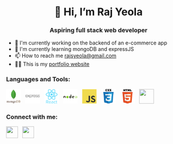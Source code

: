 <div align="center"><h1>👋 Hi, I’m Raj Yeola</h1></div>
<div align="center"><h3>Aspiring full stack web developer</h3></div>



- 🔭 I'm currently working on the backend of an e-commerce app
- 🌱 I'm currently learning mongoDB and expressJS  
- 📫 How to reach me [rajsyeola@gmail.com](mailto:rajsyeola@gmail.com)
- 👨‍💻 This is my [portfolio website](http://rajyeola.netlify.app)

### Languages and Tools:
[<img width="40px" height="40px" src="https://raw.githubusercontent.com/devicons/devicon/master/icons/mongodb/mongodb-original-wordmark.svg"></img>](https://www.mongodb.com/)
&nbsp;&nbsp;[<img width="40px" height="40px" src="https://raw.githubusercontent.com/devicons/devicon/master/icons/express/express-original-wordmark.svg"></img>](https://expressjs.com/)
&nbsp;&nbsp;[<img width="40px" height="40px" src="https://raw.githubusercontent.com/devicons/devicon/master/icons/react/react-original-wordmark.svg"></img>](https://reactjs.org/)
&nbsp;&nbsp;[<img width="40px" height="40px" src="https://raw.githubusercontent.com/devicons/devicon/master/icons/nodejs/nodejs-original-wordmark.svg"></img>](https://nodejs.org/)
&nbsp;&nbsp;[<img width="40px" height="40px" src="https://raw.githubusercontent.com/devicons/devicon/master/icons/javascript/javascript-original.svg"></img>](https://developer.mozilla.org/en-US/docs/Web/JavaScript)
&nbsp;&nbsp;[<img width="40px" height="40px" src="https://raw.githubusercontent.com/devicons/devicon/master/icons/css3/css3-original-wordmark.svg"></img>](https://www.w3schools.com/css/)
&nbsp;&nbsp;[<img width="40px" height="40px" src="https://raw.githubusercontent.com/devicons/devicon/master/icons/html5/html5-original-wordmark.svg"></img>](https://www.w3.org/html/)
&nbsp;&nbsp;[<img width="40px" height="40px" src="https://camo.githubusercontent.com/93b32389bf746009ca2370de7fe06c3b5146f4c99d99df65994f9ced0ba41685/68747470733a2f2f7777772e766563746f726c6f676f2e7a6f6e652f6c6f676f732f676574706f73746d616e2f676574706f73746d616e2d69636f6e2e737667"></img>](https://postman.com/)


### Connect with me:
[<img width="32px" height="32px" src="https://image.flaticon.com/icons/png/512/174/174857.png"></img>](http://linkedin.com/in/raj-yeola-34a45a18b)
&nbsp;&nbsp;[<img width="32px" height="32px" padding-left="8px" src="https://image.flaticon.com/icons/png/512/733/733579.png"></img>](https://twitter.com/raj_yeola)

<!---
RajYeola/RajYeola is a ✨ special ✨ repository because its `README.md` (this file) appears on your GitHub profile.
You can click the Preview link to take a look at your changes.
-🔭 I’m currently working on the backend of an e-commerce app 
-🌱 I’m currently learning mongoDB and expressJS 
-📫 How o reach me [rajsyeola@gmail.com](mailto:rajsyeola@gmail.com)

--->
